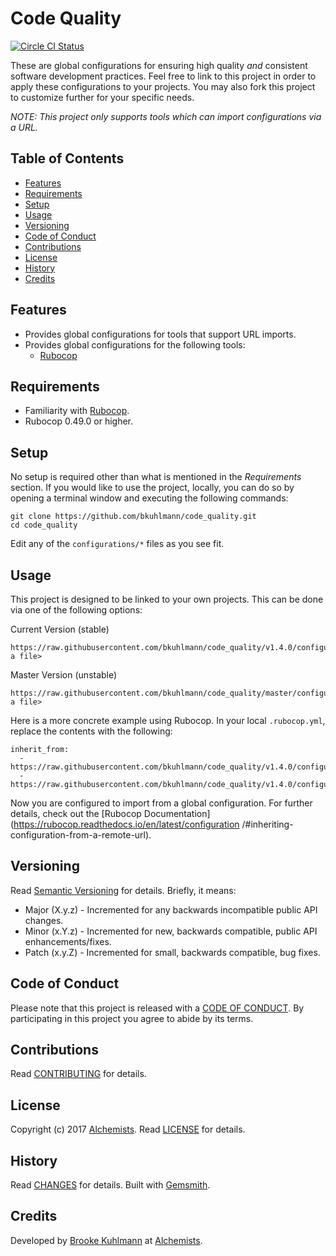 # Code Quality

[![Circle CI Status](https://circleci.com/gh/bkuhlmann/code_quality.svg?style=svg)](https://circleci.com/gh/bkuhlmann/code_quality)

These are global configurations for ensuring high quality *and* consistent software development
practices. Feel free to link to this project in order to apply these configurations to your
projects. You may also fork this project to customize further for your specific needs.

*NOTE: This project only supports tools which can import configurations via a URL.*

<!-- Tocer[start]: Auto-generated, don't remove. -->

## Table of Contents

  - [Features](#features)
  - [Requirements](#requirements)
  - [Setup](#setup)
  - [Usage](#usage)
  - [Versioning](#versioning)
  - [Code of Conduct](#code-of-conduct)
  - [Contributions](#contributions)
  - [License](#license)
  - [History](#history)
  - [Credits](#credits)

<!-- Tocer[finish]: Auto-generated, don't remove. -->

## Features

- Provides global configurations for tools that support URL imports.
- Provides global configurations for the following tools:
  - [Rubocop](https://github.com/bbatsov/rubocop)

## Requirements

- Familiarity with [Rubocop](https://github.com/bbatsov/rubocop).
- Rubocop 0.49.0 or higher.

## Setup

No setup is required other than what is mentioned in the *Requirements* section. If you would like
to use the project, locally, you can do so by opening a terminal window and executing the following
commands:

    git clone https://github.com/bkuhlmann/code_quality.git
    cd code_quality

Edit any of the `configurations/*` files as you see fit.

## Usage

This project is designed to be linked to your own projects. This can be done via one of the
following options:

Current Version (stable)

    https://raw.githubusercontent.com/bkuhlmann/code_quality/v1.4.0/configurations/<pick a file>

Master Version (unstable)

    https://raw.githubusercontent.com/bkuhlmann/code_quality/master/configurations/<pick a file>

Here is a more concrete example using Rubocop. In your local `.rubocop.yml`, replace the contents
with the following:

    inherit_from:
      - https://raw.githubusercontent.com/bkuhlmann/code_quality/v1.4.0/configurations/rubocop/ruby.yml
      - https://raw.githubusercontent.com/bkuhlmann/code_quality/v1.4.0/configurations/rubocop/rails.yml

Now you are configured to import from a global configuration. For further details, check out the
[Rubocop Documentation](https://rubocop.readthedocs.io/en/latest/configuration /#inheriting-
configuration-from-a-remote-url).

## Versioning

Read [Semantic Versioning](http://semver.org) for details. Briefly, it means:

- Major (X.y.z) - Incremented for any backwards incompatible public API changes.
- Minor (x.Y.z) - Incremented for new, backwards compatible, public API enhancements/fixes.
- Patch (x.y.Z) - Incremented for small, backwards compatible, bug fixes.

## Code of Conduct

Please note that this project is released with a [CODE OF CONDUCT](CODE_OF_CONDUCT.md). By
participating in this project you agree to abide by its terms.

## Contributions

Read [CONTRIBUTING](CONTRIBUTING.md) for details.

## License

Copyright (c) 2017 [Alchemists](https://www.alchemists.io).
Read [LICENSE](LICENSE.md) for details.

## History

Read [CHANGES](CHANGES.md) for details.
Built with [Gemsmith](https://github.com/bkuhlmann/gemsmith).

## Credits

Developed by [Brooke Kuhlmann](https://www.alchemists.io) at
[Alchemists](https://www.alchemists.io).
